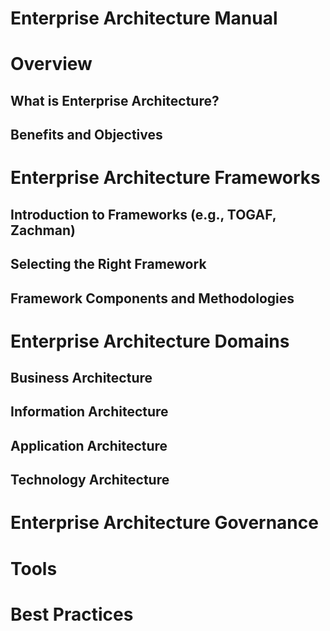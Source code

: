 # Enterprise Architecture Manual

# Overview
  ## What is Enterprise Architecture?
  ## Benefits and Objectives

# Enterprise Architecture Frameworks
  ## Introduction to Frameworks (e.g., TOGAF, Zachman)
  ## Selecting the Right Framework
  ## Framework Components and Methodologies

# Enterprise Architecture Domains
  ## Business Architecture
  ## Information Architecture
  ## Application Architecture
  ## Technology Architecture

# Enterprise Architecture Governance

# Tools

# Best Practices
